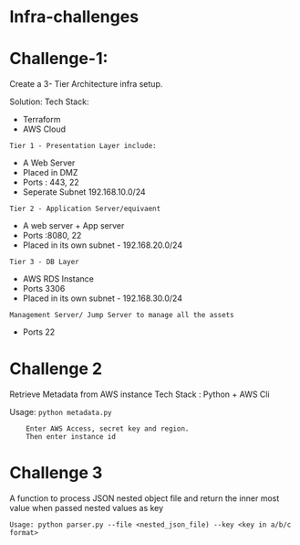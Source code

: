 # Infra-challenges

<H1> Challenge-1:</h1>
Create a 3- Tier Architecture infra setup.

Solution:
Tech Stack:
 - Terraform
  - AWS Cloud
  
```Tier 1 - Presentation Layer include:```
   - A Web Server 
   - Placed in DMZ
   - Ports : 443, 22
   - Seperate Subnet 192.168.10.0/24
   
 ```Tier 2 - Application Server/equivaent```
   - A web server + App server
   - Ports :8080, 22
   - Placed in its own subnet - 192.168.20.0/24
   
 ```Tier 3 - DB Layer```
   - AWS RDS Instance
   - Ports 3306
   - Placed in its own subnet - 192.168.30.0/24
   
 ```Management Server/ Jump Server to manage all the assets```
   - Ports 22
  
 <h1> Challenge 2 </h1>
 
 Retrieve Metadata from AWS instance
 Tech Stack : Python + AWS Cli
 
 Usage: ```python metadata.py```
 
        Enter AWS Access, secret key and region.
        Then enter instance id
        
  <h1> Challenge 3 </h1>
  
  A function to process JSON nested object file and return the inner most value when passed nested values as key
  
  ``` Usage: python parser.py --file <nested_json_file) --key <key in a/b/c format> ```
  
  
